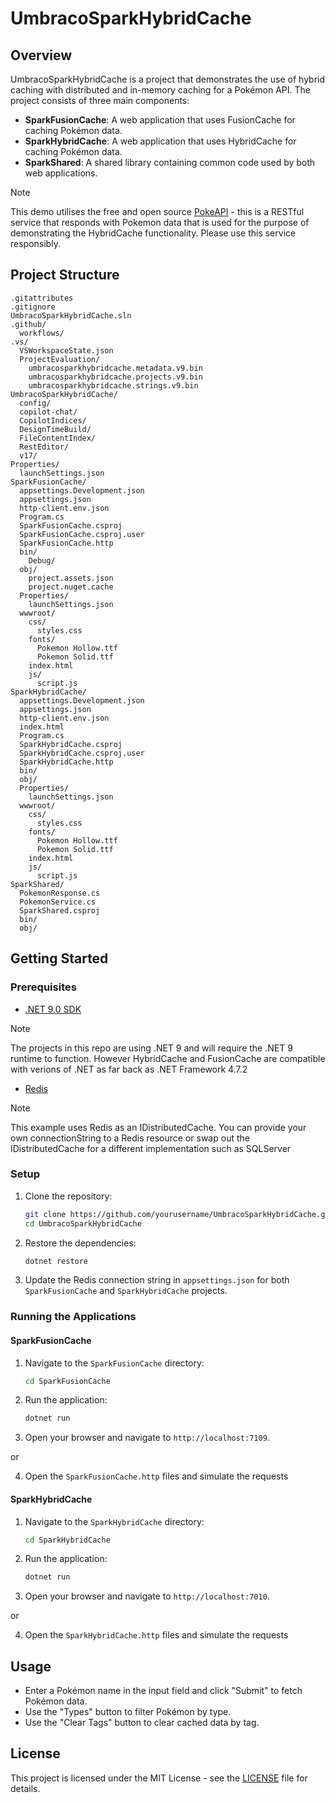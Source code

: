 # UmbracoSparkHybridCache

## Overview

UmbracoSparkHybridCache is a project that demonstrates the use of hybrid caching with distributed and in-memory caching for a Pokémon API. The project consists of three main components:

- **SparkFusionCache**: A web application that uses FusionCache for caching Pokémon data.
- **SparkHybridCache**: A web application that uses HybridCache for caching Pokémon data.
- **SparkShared**: A shared library containing common code used by both web applications.

> [!NOTE]  
> This demo utilises the free and open source [PokeAPI](https://pokeapi.co) - this is a RESTful service that responds with Pokemon data that is used for the purpose of demonstrating the HybridCache functionality. Please use this service responsibly.

## Project Structure

```
.gitattributes
.gitignore
UmbracoSparkHybridCache.sln
.github/
  workflows/
.vs/
  VSWorkspaceState.json
  ProjectEvaluation/
    umbracosparkhybridcache.metadata.v9.bin
    umbracosparkhybridcache.projects.v9.bin
    umbracosparkhybridcache.strings.v9.bin
UmbracoSparkHybridCache/
  config/
  copilot-chat/
  CopilotIndices/
  DesignTimeBuild/
  FileContentIndex/
  RestEditor/
  v17/
Properties/
  launchSettings.json
SparkFusionCache/
  appsettings.Development.json
  appsettings.json
  http-client.env.json
  Program.cs
  SparkFusionCache.csproj
  SparkFusionCache.csproj.user
  SparkFusionCache.http
  bin/
    Debug/
  obj/
    project.assets.json
    project.nuget.cache
  Properties/
    launchSettings.json
  wwwroot/
    css/
      styles.css
    fonts/
      Pokemon Hollow.ttf
      Pokemon Solid.ttf
    index.html
    js/
      script.js
SparkHybridCache/
  appsettings.Development.json
  appsettings.json
  http-client.env.json
  index.html
  Program.cs
  SparkHybridCache.csproj
  SparkHybridCache.csproj.user
  SparkHybridCache.http
  bin/
  obj/
  Properties/
    launchSettings.json
  wwwroot/
    css/
      styles.css
    fonts/
      Pokemon Hollow.ttf
      Pokemon Solid.ttf
    index.html
    js/
      script.js
SparkShared/
  PokemonResponse.cs
  PokemonService.cs
  SparkShared.csproj
  bin/
  obj/
```

## Getting Started

### Prerequisites

- [.NET 9.0 SDK](https://dotnet.microsoft.com/download/dotnet/9.0)

> [!NOTE]  
> The projects in this repo are using .NET 9 and will require the .NET 9 runtime to function. However HybridCache and FusionCache are compatible with verions of .NET as far back as .NET Framework 4.7.2

- [Redis](https://redis.io/download)

> [!NOTE]  
> This example uses Redis as an IDistributedCache. You can provide your own connectionString to a Redis resource or swap out the IDistributedCache for a different implementation such as SQLServer

### Setup

1. Clone the repository:
    ```sh
    git clone https://github.com/yourusername/UmbracoSparkHybridCache.git
    cd UmbracoSparkHybridCache
    ```

2. Restore the dependencies:
    ```sh
    dotnet restore
    ```

3. Update the Redis connection string in `appsettings.json` for both `SparkFusionCache` and `SparkHybridCache` projects.

### Running the Applications

#### SparkFusionCache

1. Navigate to the `SparkFusionCache` directory:
    ```sh
    cd SparkFusionCache
    ```

2. Run the application:
    ```sh
    dotnet run
    ```

3. Open your browser and navigate to `http://localhost:7109`.

or

4. Open the ```SparkFusionCache.http``` files and simulate the requests

#### SparkHybridCache

1. Navigate to the `SparkHybridCache` directory:
    ```sh
    cd SparkHybridCache
    ```

2. Run the application:
    ```sh
    dotnet run
    ```

3. Open your browser and navigate to `http://localhost:7010`.

or

4. Open the ```SparkHybridCache.http``` files and simulate the requests

## Usage

- Enter a Pokémon name in the input field and click "Submit" to fetch Pokémon data.
- Use the "Types" button to filter Pokémon by type.
- Use the "Clear Tags" button to clear cached data by tag.

## License

This project is licensed under the MIT License - see the [LICENSE](LICENSE) file for details.
